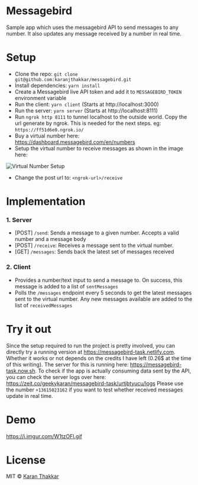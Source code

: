 # Messagebird

Sample app which uses the messagebird API to send messages to any number. It also updates any message received by a number in real time.

# Setup

- Clone the repo: `git clone git@github.com:karanjthakkar/messagebird.git`
- Install dependencies: `yarn install`
- Create a Messagebird live API token and add it to `MESSAGEBIRD_TOKEN` environment variable
- Run the client: `yarn client` (Starts at http://localhost:3000)
- Run the server: `yarn server` (Starts at http://localhost:8111)
- Run `ngrok http 8111` to tunnel localhost to the outside world. Copy the url generate by ngrok. This is needed for the next steps. eg: `https://ff51d6e0.ngrok.io/`
- Buy a virtual number here: https://dashboard.messagebird.com/en/numbers
- Setup the virtual number to receive messages as shown in the image here:

![Virtual Number Setup](https://i.imgur.com/lo59JXX.jpg)

- Change the post url to: `<ngrok-url>/receive`

# Implementation

### 1. Server

- [POST] `/send`: Sends a message to a given number. Accepts a valid number and a message body
- [POST] `/receive`: Receives a message sent to the virtual number.
- [GET] `/messages`: Sends back the latest set of messages received

### 2. Client

- Provides a number/text input to send a message to. On success, this message is added to a list of `sentMessages`
- Polls the `/messages` endpoint every 5 seconds to get the latest messages sent to the virtual number. Any new messages available are added to the list of `receivedMessages`

# Try it out

Since the setup required to run the project is pretty involved, you can directly try a running version at https://messagebird-task.netlify.com. Whether it works or not depends on the credits I have left (0.26$ at the time of this writing). The server for this is running here: https://messagebird-task.now.sh. To check if the app is actually consuming data sent by the API, you can check the server logs over here: https://zeit.co/geekykaran/messagebird-task/urtjbtyucu/logs Please use the number `+13615023162` if you want to test whether received messages update in real time.

# Demo

https://i.imgur.com/W1tzOFl.gif

# License

MIT © [Karan Thakkar](https://karanjthakkar.com)
